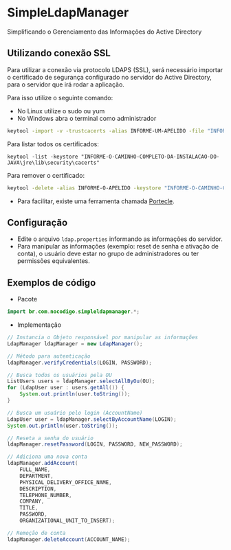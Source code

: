 # SimpleLdapManager
Simplificando o Gerenciamento das Informações do Active Directory

## Utilizando conexão SSL

Para utilizar a conexão via protocolo LDAPS (SSL), será necessário importar o certificado de segurança configurado no servidor do Active Directory, para o servidor que irá rodar a aplicação.

Para isso utilize o seguinte comando:

+ No Linux utilize o sudo ou yum
+ No Windows abra o terminal como administrador

```sh
keytool -import -v -trustcacerts -alias INFORME-UM-APELIDO -file "INFORME-O-CAMINHO-COMPLETO-DO-CERTIFICADO\NOME-DO-ARQUIVO.cer" -keystore "INFORME-O-CAMINHO-COMPLETO-DA-INSTALACAO-DO-JAVA\jre\lib\security\cacerts" -keypass changeit -storepass changeit
```

Para listar todos os certificados:

```
keytool -list -keystore "INFORME-O-CAMINHO-COMPLETO-DA-INSTALACAO-DO-JAVA\jre\lib\security\cacerts"
```

Para remover o certificado:

```sh
keytool -delete -alias INFORME-O-APELIDO -keystore "INFORME-O-CAMINHO-COMPLETO-DA-INSTALACAO-DO-JAVA\jre\lib\security\cacerts"
```

+ Para facilitar, existe uma ferramenta chamada [Portecle](http://portecle.sourceforge.net/).

## Configuração

+ Edite o arquivo ```ldap.properties``` informando as informações do servidor.
+ Para manipular as informações (exemplo: reset de senha e ativação de conta), o usuário deve estar no grupo de administradores ou ter permissões equivalentes.

## Exemplos de código

+ Pacote
```java
import br.com.nocodigo.simpleldapmanager.*;
```

+ Implementação
```java
// Instancia o Objeto responsável por manipular as informações
LdapManager ldapManager = new LdapManager();

// Método para autenticação
ldapManager.verifyCredentials(LOGIN, PASSWORD);

// Busca todos os usuários pela OU
ListUsers users = ldapManager.selectAllByOu(OU);
for (LdapUser user : users.getAll()) {
	System.out.println(user.toString());
}

// Busca um usuário pelo login (AccountName)
LdapUser user = ldapManager.selectByAccountName(LOGIN);
System.out.println(user.toString());

// Reseta a senha do usuário
ldapManager.resetPassword(LOGIN, PASSWORD, NEW_PASSWORD);

// Adiciona uma nova conta
ldapManager.addAccount(
	FULL_NAME, 
	DEPARTMENT, 
	PHYSICAL_DELIVERY_OFFICE_NAME, 
	DESCRIPTION, 
	TELEPHONE_NUMBER, 
	COMPANY, 
	TITLE, 
	PASSWORD, 
	ORGANIZATIONAL_UNIT_TO_INSERT);

// Remoção de conta
ldapManager.deleteAccount(ACCOUNT_NAME);
```
